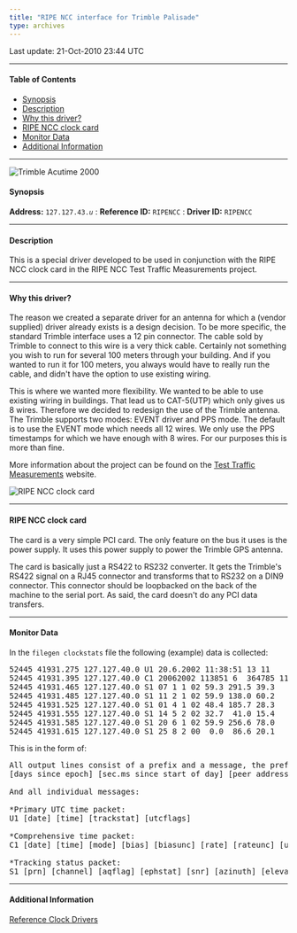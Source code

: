 ```yaml
---
title: "RIPE NCC interface for Trimble Palisade"
type: archives
---
```


Last update: 21-Oct-2010 23:44 UTC

* * *

#### Table of Contents

*   [Synopsis](/documentation/drivers/driver43/#synopsis)
*   [Description](/documentation/drivers/driver43/#description)
*   [Why this driver?](/documentation/drivers/driver43/#why-this-driver)
*   [RIPE NCC clock card](/documentation/drivers/driver43/#ripe-ncc-clock-card)
*   [Monitor Data](/documentation/drivers/driver43/#monitor-data)
*   [Additional Information](/documentation/drivers/driver43/#additional-information)

* * *

![Trimble Acutime 2000](/documentation/pic/driver43_2.jpg)

#### Synopsis

**Address:** <code>127.127.43._u_</code>
: **Reference ID:** `RIPENCC`
: **Driver ID:** `RIPENCC`

* * *

#### Description

This is a special driver developed to be used in conjunction with the RIPE NCC clock card in the RIPE NCC Test Traffic Measurements project.

* * *

#### Why this driver?

The reason we created a separate driver for an antenna for which a (vendor supplied) driver already exists is a design decision. To be more specific, the standard Trimble interface uses a 12 pin connector. The cable sold by Trimble to connect to this wire is a very thick cable. Certainly not something you wish to run for several 100 meters through your building. And if you wanted to run it for 100 meters, you always would have to really run the cable, and didn't have the option to use existing wiring.

This is where we wanted more flexibility. We wanted to be able to use existing wiring in buildings. That lead us to CAT-5(UTP) which only gives us 8 wires. Therefore we decided to redesign the use of the Trimble antenna. The Trimble supports two modes: EVENT driver and PPS mode. The default is to use the EVENT mode which needs all 12 wires. We only use the PPS timestamps for which we have enough with 8 wires. For our purposes this is more than fine.

More information about the project can be found on the [Test Traffic Measurements](https://www.ripe.net/analyse/archived-projects/ttm) website.

![RIPE NCC clock card](/documentation/pic/driver43_1.gif)

* * *

#### RIPE NCC clock card

The card is a very simple PCI card. The only feature on the bus it uses is the power supply. It uses this power supply to power the Trimble GPS antenna.

The card is basically just a RS422 to RS232 converter. It gets the Trimble's RS422 signal on a RJ45 connector and transforms that to RS232 on a DIN9 connector. This connector should be loopbacked on the back of the machine to the serial port. As said, the card doesn't do any PCI data transfers.

[//]: # (25/5/2021 DL: this project was archived in 2014 and original schematics have been removed?)
[//]: # (The schematics of the interface card are available at http://www.ripe.net/projects/ttm/Host_testbox/gps_if.pdf. You are free to create this card yourself as long as you give some credit or reference to us. Note that we don't sell these cards on a commercial basis, but for interested parties we do have some spares to share.)

* * *

#### Monitor Data

In the `filegen clockstats` file the following (example) data is collected:

<pre>52445 41931.275 127.127.40.0 U1 20.6.2002 11:38:51 13 11
52445 41931.395 127.127.40.0 C1 20062002 113851 6  364785 110.2 450 6.7 13 5222.374737 N 0453.268013 E 48  7 11 0 1 -14 20 0 -25
52445 41931.465 127.127.40.0 S1 07 1 1 02 59.3 291.5 39.3
52445 41931.485 127.127.40.0 S1 11 2 1 02 59.9 138.0 60.2
52445 41931.525 127.127.40.0 S1 01 4 1 02 48.4 185.7 28.3
52445 41931.555 127.127.40.0 S1 14 5 2 02 32.7  41.0 15.4
52445 41931.585 127.127.40.0 S1 20 6 1 02 59.9 256.6 78.0
52445 41931.615 127.127.40.0 S1 25 8 2 00  0.0  86.6 20.1
</pre>

This is in the form of:

<pre>All output lines consist of a prefix and a message, the prefix is:
[days since epoch] [sec.ms since start of day] [peer address]

And all individual messages:

*Primary UTC time packet:
U1 [date] [time] [trackstat] [utcflags]

*Comprehensive time packet:
C1 [date] [time] [mode] [bias] [biasunc] [rate] [rateunc] [utcoff] [latitude] [longtitude] [alt] [vis sat](x8)

*Tracking status packet:
S1 [prn] [channel] [aqflag] [ephstat] [snr] [azinuth] [elevation]
</pre>

* * *

#### Additional Information

[Reference Clock Drivers](/documentation/4.2.8-series/refclock/)